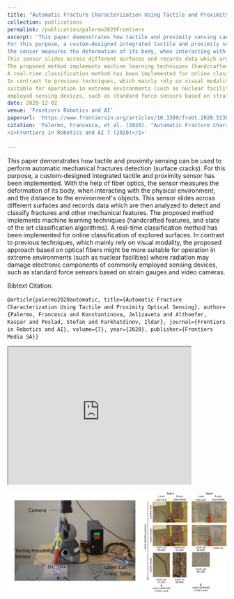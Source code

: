 ```yaml
---
title: "Automatic Fracture Characterization Using Tactile and Proximity Optical Sensing"
collection: publications
permalink: /publication/palermo2020Frontiers
excerpt: 'This paper demonstrates how tactile and proximity sensing can be used to perform automatic mechanical fractures detection (surface cracks). 
For this purpose, a custom-designed integrated tactile and proximity sensor has been implemented. With the help of fiber optics, 
the sensor measures the deformation of its body, when interacting with the physical environment, and the distance to the environment's objects. 
This sensor slides across different surfaces and records data which are then analyzed to detect and classify fractures and other mechanical features. 
The proposed method implements machine learning techniques (handcrafted features, and state of the art classification algorithms). 
A real-time classification method has been implemented for online classification of explored surfaces. 
In contrast to previous techniques, which mainly rely on visual modality, the proposed approach based on optical fibers might be more 
suitable for operation in extreme environments (such as nuclear facilities) where radiation may damage electronic components of commonly 
employed sensing devices, such as standard force sensors based on strain gauges and video cameras.'
date: 2020-12-02
venue: 'Frontiers Robotics and AI'
paperurl: 'https://www.frontiersin.org/articles/10.3389/frobt.2020.513004/full'
citation: 'Palermo, Francesca, et al. (2020). "Automatic Fracture Characterization Using Tactile and Proximity Optical Sensing" 
<i>Frontiers in Robotics and AI 7 (2020)</i>'

---
```

This paper demonstrates how tactile and proximity sensing can be used to perform automatic mechanical fractures detection (surface cracks). 
For this purpose, a custom-designed integrated tactile and proximity sensor has been implemented. With the help of fiber optics, 
the sensor measures the deformation of its body, when interacting with the physical environment, and the distance to the environment's objects. 
This sensor slides across different surfaces and records data which are then analyzed to detect and classify fractures and other mechanical features. 
The proposed method implements machine learning techniques (handcrafted features, and state of the art classification algorithms). 
A real-time classification method has been implemented for online classification of explored surfaces. 
In contrast to previous techniques, which mainly rely on visual modality, the proposed approach based on optical fibers might be more 
suitable for operation in extreme environments (such as nuclear facilities) where radiation may damage electronic components of commonly 
employed sensing devices, such as standard force sensors based on strain gauges and video cameras.



Bibtext Citation: 

`@article{palermo2020automatic, title={Automatic Fracture Characterization Using Tactile and Proximity Optical Sensing}, author={Palermo, Francesca and Konstantinova, Jelizaveta and Althoefer, Kaspar and Poslad, Stefan and Farkhatdinov, Ildar}, journal={Frontiers in Robotics and AI}, volume={7}, year={2020}, publisher={Frontiers Media SA}}`


<iframe width="420" height="315"
src="https://www.youtube.com/embed/UEqlDOTNtKc"> 
</iframe>

![icra Image](https://github.com/francescapalermo/francescapalermo.github.io/blob/master/_publications/crack_detection_multi.png?raw=true)